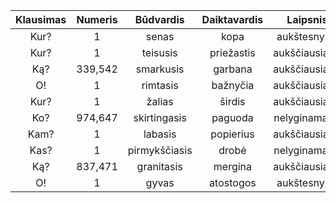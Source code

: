 |Klausimas|Numeris|Būdvardis|Daiktavardis|Laipsnis|
|:-:|:-:|:-:|:-:|:-:|
|Kur?|1|senas|kopa|aukštesnysis|
|Kur?|1|teisusis|priežastis|aukščiausiasis|
|Ką?|339,542|smarkusis|garbana|aukščiausiasis|
|O!|1|rimtasis|bažnyčia|aukščiausiasis|
|Kur?|1|žalias|širdis|aukščiausiasis|
|Ko?|974,647|skirtingasis|paguoda|nelyginamasis|
|Kam?|1|labasis|popierius|aukščiausiasis|
|Kas?|1|pirmykščiasis|drobė|nelyginamasis|
|Ką?|837,471|granitasis|mergina|aukščiausiasis|
|O!|1|gyvas|atostogos|aukštesnysis|
